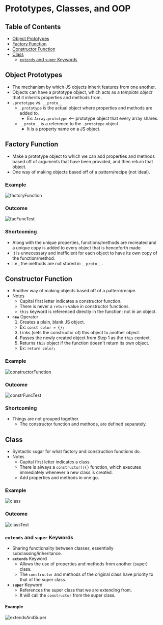 # Prototypes, Classes, and OOP

## Table of Contents
- [Object Prototypes](#object-prototypes)
- [Factory Function](#factory-function)
- [Constructor Function](#constructor-function)
- [Class](#class)
  - [`extends` and `super` Keywords](#extends-and-super-keywords)

## Object Prototypes
- The mechanism by which JS objects inherit features from one another.
- Objects can have a prototype object, which acts as a *template object* that it inherits properties and methods from.
- `.prototype` vs. `__proto__`
  - `.prototype` is the actual object where properties and methods are added to.
    - Ex: `Array.prototype` <-- prototype object that every array shares.
  - `__proto__` is a reference to the `.prototype` object.
    - It is a property name on a JS object.

## Factory Function
- Make a prototype object to which we can add properties and methods based off of arguments that have been provided, and then return that object.
- One way of making objects based off of a pattern/recipe (not ideal).
### Example
![factoryFunction](refImg/factoryFunction.png)
### Outcome
![facFuncTest](refImg/facFuncTest.png)
### Shortcoming
- Along with the unique properties, functions/methods are recreated and a unique copy is added to every object that is henceforth made.
- It is unnecessary and inefficient for each object to have its own copy of the function/method.
- i.e., the methods are not stored in `__proto__`.

## Constructor Function
- Another way of making objects based off of a pattern/recipe.
- Notes
  - Capital first letter indicates a constructor function.
  - There is never a `return` value in constructor functions.
  - `this` keyword is referenced directly in the function; not in an object.
- **`new`** Operator
  1. Creates a plain, blank JS object.
    - Ex: `const color = {};`
  3. Links (sets the constructor of) this object to another object.
  4. Passes the newly created object from Step 1 as the `this` context.
  5. Returns `this` object if the function doesn't return its own object.
    - Ex: `return color;`
### Example
![constructorFunction](refImg/constructorFunction.png)
### Outcome
![constrFuncTest](refImg/constrFuncTest.png)
### Shortcoming
- Things are not grouped together.
  - The constructor function and methods, are defined separately.

## Class
- Syntactic sugar for what factory and construction functions do.
- Notes
  - Capital first letter indicates a class.
  - There is always a `constructor(){}` function, which executes immediately whenever a new class is created. 
  - Add properties and methods in one go.
### Example
![class](refImg/class.png)
### Outcome
![classTest](refImg/classTest.png)

### `extends` and `super` Keywords
- Sharing functionality between classes, essentially subclassing/inheritance.
- **`extends`** Keyword
  - Allows the use of properties and methods from another (super) class.
  - The `constructor` and methods of the original class have priority to that of the super class.
- **`super`** Keyword
  - References the super class that we are extending from.
  - It will call the `constructor` from the super class.
#### Example
![extendsAndSuper](refImg/extendsAndSuper.png)


